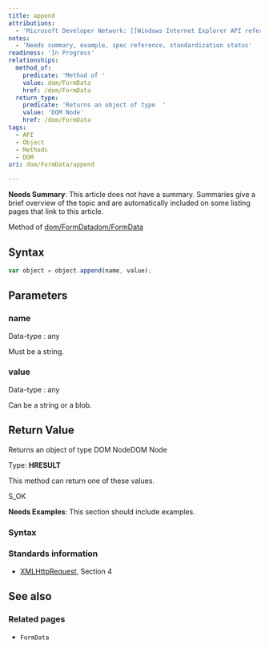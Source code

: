 ```yaml
---
title: append
attributions:
  - 'Microsoft Developer Network: [[Windows Internet Explorer API reference](http://msdn.microsoft.com/en-us/library/ie/hh828809%28v=vs.85%29.aspx) Article]'
notes:
  - 'Needs summary, example, spec reference, standardization status'
readiness: 'In Progress'
relationships:
  method_of:
    predicate: 'Method of '
    value: dom/FormData
    href: /dom/FormData
  return_type:
    predicate: 'Returns an object of type  '
    value: 'DOM Node'
    href: /dom/FormData
tags:
  - API
  - Object
  - Methods
  - DOM
uri: dom/FormData/append

---
```

**Needs Summary**: This article does not have a summary. Summaries give a brief overview of the topic and are automatically included on some listing pages that link to this article.

Method of [dom/FormData](/dom/FormData)[dom/FormData](/dom/FormData)

## Syntax

``` js
var object = object.append(name, value);
```

## Parameters

### name

 Data-type
:   any

 Must be a string.

### value

 Data-type
:   any

 Can be a string or a blob.

## Return Value

Returns an object of type DOM NodeDOM Node

Type: **HRESULT**

This method can return one of these values.

S\_OK

**Needs Examples**: This section should include examples.

### Syntax

### Standards information

-   [XMLHttpRequest](http://go.microsoft.com/fwlink/p/?linkid=203789), Section 4

## See also

### Related pages

-   `FormData`
